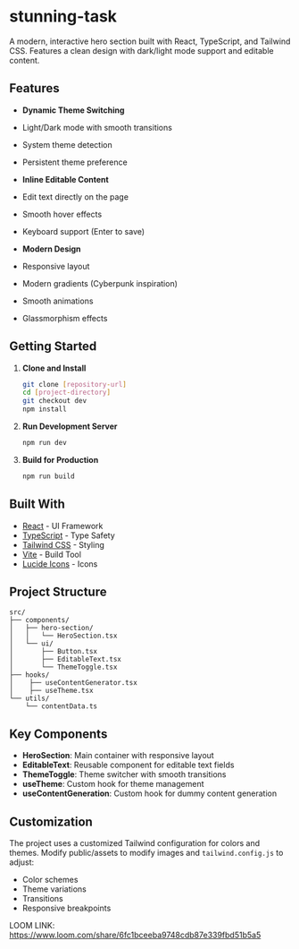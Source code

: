 # stunning-task

A modern, interactive hero section built with React, TypeScript, and Tailwind CSS. Features a clean design with dark/light mode support and editable content.

## Features

- **Dynamic Theme Switching**

- Light/Dark mode with smooth transitions
- System theme detection
- Persistent theme preference

- **Inline Editable Content**

- Edit text directly on the page
- Smooth hover effects
- Keyboard support (Enter to save)

- **Modern Design**
- Responsive layout
- Modern gradients (Cyberpunk inspiration)
- Smooth animations
- Glassmorphism effects

## Getting Started

1. **Clone and Install**

   ```bash
   git clone [repository-url]
   cd [project-directory]
   git checkout dev
   npm install
   ```

2. **Run Development Server**

   ```bash
   npm run dev
   ```

3. **Build for Production**
   ```bash
   npm run build
   ```

## Built With

- [React](https://reactjs.org/) - UI Framework
- [TypeScript](https://www.typescriptlang.org/) - Type Safety
- [Tailwind CSS](https://tailwindcss.com/) - Styling
- [Vite](https://vitejs.dev/) - Build Tool
- [Lucide Icons](https://lucide.dev/) - Icons

## Project Structure

```
src/
├── components/
│   ├── hero-section/
│   │   └── HeroSection.tsx
│   └── ui/
│       ├── Button.tsx
│       ├── EditableText.tsx
│       └── ThemeToggle.tsx
├── hooks/
│    ├── useContentGenerator.tsx
│    ├── useTheme.tsx
└── utils/
    └── contentData.ts
```

## Key Components

- **HeroSection**: Main container with responsive layout
- **EditableText**: Reusable component for editable text fields
- **ThemeToggle**: Theme switcher with smooth transitions
- **useTheme**: Custom hook for theme management
- **useContentGeneration**: Custom hook for dummy content generation

## Customization

The project uses a customized Tailwind configuration for colors and themes. Modify public/assets to modify images and `tailwind.config.js` to adjust:

- Color schemes
- Theme variations
- Transitions
- Responsive breakpoints

LOOM LINK: https://www.loom.com/share/6fc1bceeba9748cdb87e339fbd51b5a5
